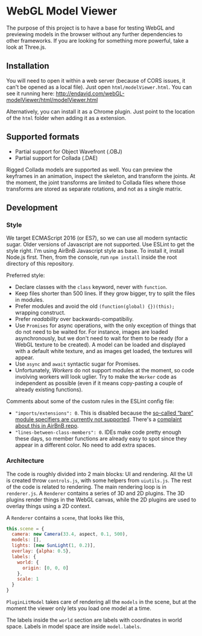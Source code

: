 WebGL Model Viewer
==================

The purpose of this project is to have a base for testing WebGL and previewing models in the browser without any further dependencies to other frameworks.
If you are looking for something more powerful, take a look at Three.js.

Installation
------------

You will need to open it within a web server (because of CORS issues, it can't be opened as a local file). Just open `html/modelViewer.html`.
You can see it running here: http://endavid.com/webGL-modelViewer/html/modelViewer.html

Alternatively, you can install it as a Chrome plugin. Just point to the location of the `html` folder when adding it as a extension.

Supported formats
-----------------

* Partial support for Object Wavefront (.OBJ)
* Partial support for Collada (.DAE)

Rigged Collada models are supported as well. You can preview the keyframes in an animation, inspect the skeleton, and transform the joints. At the moment, the joint transforms are limited to Collada files where those transforms are stored as separate rotations, and not as a single matrix.


Development
-----------
### Style
We target ECMAScript 2016 (or ES7), so we can use all modern syntactic sugar. Older versions of Javascript are not supported.
Use ESLint to get the style right. I'm using AirBnB Javascript style as base. To install it, install Node.js first. Then, from the console, run `npm install` inside the root directory of this repository.

Preferred style:

* Declare classes with the `class` keyword, never with `function`.
* Keep files shorter than 500 lines. If they grow bigger, try to split the files in modules.
* Prefer modules and avoid the old `(function(global) {})(this);` wrapping construct.
* Prefer *readability* over backwards-compatibiliy.
* Use `Promises` for async operations, with the only exception of things that do not need to be waited for. For instance, images are loaded asynchronously, but we don't need to wait for them to be ready (for a WebGL texture to be created). A model can be loaded and displayed with a default white texture, and as images get loaded, the textures will appear.
* Use `async` and `await` syntactic sugar for Promises.
* Unfortunately, *Workers* do not support modules at the moment, so code involving workers will look uglier. Try to make the `Worker` code as independent as possible (even if it means copy-pasting a couple of already existing functions).

Comments about some of the custom rules in the ESLint config file:

* `"imports/extensions": 0`. This is disabled because the [so-called “bare” module specifiers are currently not supported](https://developers.google.com/web/fundamentals/primers/modules). There's a [complaint about this in AirBnB repo](https://github.com/airbnb/javascript/issues/1592).
* `"lines-between-class-members": 0`. IDEs make code pretty enough these days, so member functions are already easy to spot since they appear in a different color. No need to add extra spaces.

### Architecture
The code is roughly divided into 2 main blocks: UI and rendering. All the UI is created throw `controls.js`, with some helpers from `uiutils.js`. The rest of the code is related to rendering. The main rendering loop is in `renderer.js`. A `Renderer` contains a series of 3D and 2D plugins. The 3D plugins render things in the WebGL canvas, while the 2D plugins are used to overlay things using a 2D context.

A `Renderer` contains a `scene`, that looks like this,

```javascript
this.scene = {
  camera: new Camera(33.4, aspect, 0.1, 500),
  models: [],
  lights: [new SunLight(1, 0.2)],
  overlay: {alpha: 0.5},
  labels: {
    world: {
      origin: [0, 0, 0]
    },
    scale: 1
  }
}
```

`PluginLitModel` takes care of rendering all the `models` in the scene, but at the moment the viewer only lets you load one model at a time.

The labels inside the `world` section are labels with coordinates in world space. Labels in model space are inside `model.labels`.



